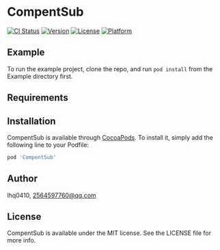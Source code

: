 # CompentSub

[![CI Status](https://img.shields.io/travis/lhq0410/CompentSub.svg?style=flat)](https://travis-ci.org/lhq0410/CompentSub)
[![Version](https://img.shields.io/cocoapods/v/CompentSub.svg?style=flat)](https://cocoapods.org/pods/CompentSub)
[![License](https://img.shields.io/cocoapods/l/CompentSub.svg?style=flat)](https://cocoapods.org/pods/CompentSub)
[![Platform](https://img.shields.io/cocoapods/p/CompentSub.svg?style=flat)](https://cocoapods.org/pods/CompentSub)

## Example

To run the example project, clone the repo, and run `pod install` from the Example directory first.

## Requirements

## Installation

CompentSub is available through [CocoaPods](https://cocoapods.org). To install
it, simply add the following line to your Podfile:

```ruby
pod 'CompentSub'
```

## Author

lhq0410, 2564597760@qq.com

## License

CompentSub is available under the MIT license. See the LICENSE file for more info.
